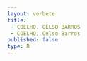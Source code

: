 ```yaml
---
layout: verbete
title:
 - COELHO, CELSO BARROS
 - COELHO, Celso Barros
published: false
type: R
---
```


